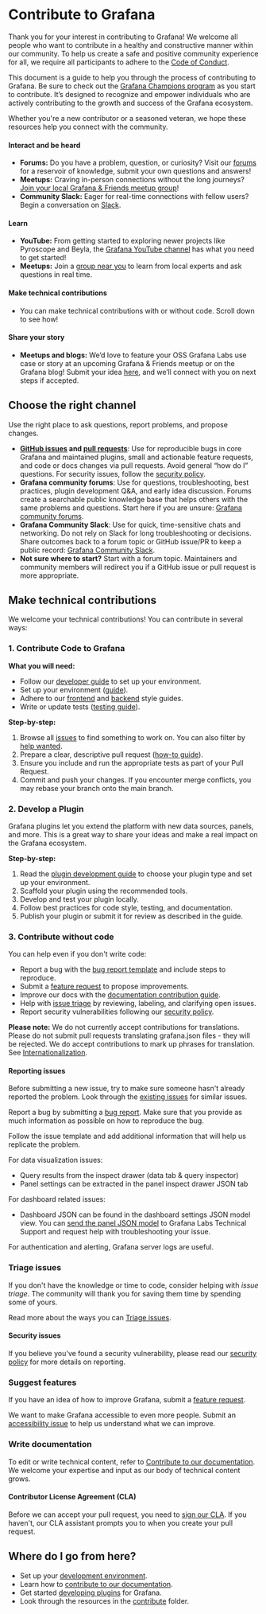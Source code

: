 # Contribute to Grafana

Thank you for your interest in contributing to Grafana! We welcome all people who want to contribute in a healthy and constructive manner within our community. To help us create a safe and positive community experience for all, we require all participants to adhere to the [Code of Conduct](CODE_OF_CONDUCT.md).

This document is a guide to help you through the process of contributing to Grafana. Be sure to check out the [Grafana Champions program](https://grafana.com/community/champions/?src=github&camp=community-cross-platform-engagement) as you start to contribute. It’s designed to recognize and empower individuals who are actively contributing to the growth and success of the Grafana ecosystem.

Whether you're a new contributor or a seasoned veteran, we hope these resources help you connect with the community.

#### Interact and be heard

- **Forums:** Do you have a problem, question, or curiosity? Visit our [forums](https://gra.fan/fromgithubtoforums) for a reservoir of knowledge, submit your own questions and answers!
- **Meetups:** Craving in-person connections without the long journeys? [Join your local Grafana & Friends meetup group](https://gra.fan/githubtomeetup)!
- **Community Slack:** Eager for real-time connections with fellow users? Begin a conversation on [Slack](https://gra.fan/githubtoslack).

#### Learn

- **YouTube:** From getting started to exploring newer projects like Pyroscope and Beyla, the [Grafana YouTube channel](https://gra.fan/githubtoyoutube) has what you need to get started!
- **Meetups:** Join a [group near you](https://gra.fan/githubtomeetup) to learn from local experts and ask questions in real time.

#### Make technical contributions

- You can make technical contributions with or without code. Scroll down to see how!

#### Share your story

- **Meetups and blogs:** We’d love to feature your OSS Grafana Labs use case or story at an upcoming Grafana & Friends meetup or on the Grafana blog! Submit your idea [here](https://gra.fan/githubtocca), and we’ll connect with you on next steps if accepted.

## Choose the right channel

Use the right place to ask questions, report problems, and propose changes.

- **[GitHub issues](https://github.com/grafana/grafana/issues) and [pull requests](https://github.com/grafana/grafana/pulls)**: Use for reproducible bugs in core Grafana and maintained plugins, small and actionable feature requests, and code or docs changes via pull requests. Avoid general “how do I” questions. For security issues, follow the [security policy](https://github.com/grafana/grafana/security/policy).
- **Grafana community forums**: Use for questions, troubleshooting, best practices, plugin development Q&A, and early idea discussion. Forums create a searchable public knowledge base that helps others with the same problems and questions. Start here if you are unsure: [Grafana community forums](https://community.grafana.com/).
- **Grafana Community Slack**: Use for quick, time-sensitive chats and networking. Do not rely on Slack for long troubleshooting or decisions. Share outcomes back to a forum topic or GitHub issue/PR to keep a public record: [Grafana Community Slack](https://slack.grafana.com).
- **Not sure where to start?** Start with a forum topic. Maintainers and community members will redirect you if a GitHub issue or pull request is more appropriate.

## Make technical contributions

We welcome your technical contributions! You can contribute in several ways:

### 1. Contribute Code to Grafana

**What you will need:**

- Follow our [developer guide](contribute/developer-guide.md) to set up your environment.
- Set up your environment ([guide](contribute/developer-guide.md)).
- Adhere to our [frontend](contribute/style-guides/frontend.md) and [backend](contribute/backend/style-guide.md) style guides.
- Write or update tests ([testing guide](contribute/style-guides/testing.md)).

**Step-by-step:**

1. Browse all [issues](https://github.com/grafana/grafana/issues) to find something to work on. You can also filter by [help wanted](https://github.com/grafana/grafana/issues?q=is%3Aopen+is%3Aissue+label%3A%22help+wanted%22).
1. Prepare a clear, descriptive pull request ([how-to guide](contribute/create-pull-request.md)).
1. Ensure you include and run the appropriate tests as part of your Pull Request.
1. Commit and push your changes. If you encounter merge conflicts, you may rebase your branch onto the main branch.

### 2. Develop a Plugin

Grafana plugins let you extend the platform with new data sources, panels, and more. This is a great way to share your ideas and make a real impact on the Grafana ecosystem.

**Step-by-step:**

1. Read the [plugin development guide](https://grafana.com/developers/plugin-tools) to choose your plugin type and set up your environment.
2. Scaffold your plugin using the recommended tools.
3. Develop and test your plugin locally.
4. Follow best practices for code style, testing, and documentation.
5. Publish your plugin or submit it for review as described in the guide.

### 3. Contribute without code

You can help even if you don't write code:

- Report a bug with the [bug report template](https://github.com/grafana/grafana/issues/new?template=0-bug-report.yaml) and include steps to reproduce.
- Submit a [feature request](https://github.com/grafana/grafana/issues/new?template=1-feature_requests.md) to propose improvements.
- Improve our docs with the [documentation contribution guide](https://github.com/grafana/grafana/blob/main/contribute/documentation).
- Help with [issue triage](https://github.com/grafana/grafana/blob/main/contribute/triage-issues.md) by reviewing, labeling, and clarifying open issues.
- Report security vulnerabilities following our [security policy](https://github.com/grafana/grafana/security/policy).

**Please note:** We do not currently accept contributions for translations. Please do not submit pull requests translating grafana.json files - they will be rejected. We do accept contributions to mark up phrases for translation. See [Internationalization](contribute/internationalization.md).

#### Reporting issues

Before submitting a new issue, try to make sure someone hasn't already reported the problem. Look through the [existing issues](https://github.com/grafana/grafana/issues) for similar issues.

Report a bug by submitting a [bug report](https://github.com/grafana/grafana/issues/new?template=0-bug-report.yaml). Make sure that you provide as much information as possible on how to reproduce the bug.

Follow the issue template and add additional information that will help us replicate the problem.

For data visualization issues:

- Query results from the inspect drawer (data tab & query inspector)
- Panel settings can be extracted in the panel inspect drawer JSON tab

For dashboard related issues:

- Dashboard JSON can be found in the dashboard settings JSON model view. You can [send the panel JSON model](https://grafana.com/docs/grafana/latest/troubleshooting/send-panel-to-grafana-support/) to Grafana Labs Technical Support and request help with troubleshooting your issue.

For authentication and alerting, Grafana server logs are useful.

### Triage issues

If you don't have the knowledge or time to code, consider helping with _issue triage_. The community will thank you for saving them time by spending some of yours.

Read more about the ways you can [Triage issues](/contribute/triage-issues.md).

#### Security issues

If you believe you've found a security vulnerability, please read our [security policy](https://github.com/grafana/grafana/security/policy) for more details on reporting.

### Suggest features

If you have an idea of how to improve Grafana, submit a [feature request](https://github.com/grafana/grafana/issues/new?template=1-feature_requests.md).

We want to make Grafana accessible to even more people. Submit an [accessibility issue](https://github.com/grafana/grafana/issues/new?template=2-accessibility.md) to help us understand what we can improve.

### Write documentation

To edit or write technical content, refer to [Contribute to our documentation](/contribute/documentation/README.md). We welcome your expertise and input as our body of technical content grows.

#### Contributor License Agreement (CLA)

Before we can accept your pull request, you need to [sign our CLA](https://grafana.com/docs/grafana/latest/developers/cla/). If you haven't, our CLA assistant prompts you to when you create your pull request.

## Where do I go from here?

- Set up your [development environment](contribute/developer-guide.md).
- Learn how to [contribute to our documentation](contribute/documentation/README.md).
- Get started [developing plugins](https://grafana.com/developers/plugin-tools) for Grafana.
- Look through the resources in the [contribute](contribute) folder.
